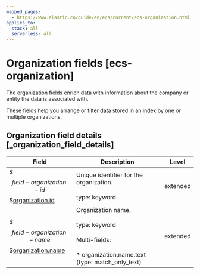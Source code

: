 ```yaml
---
mapped_pages:
  - https://www.elastic.co/guide/en/ecs/current/ecs-organization.html
applies_to:
  stack: all
  serverless: all
---
```


# Organization fields [ecs-organization]

The organization fields enrich data with information about the company or entity the data is associated with.

These fields help you arrange or filter data stored in an index by one or multiple organizations.


## Organization field details [_organization_field_details]

| Field | Description | Level |
| --- | --- | --- |
| $$$field-organization-id$$$[organization.id](#field-organization-id) | Unique identifier for the organization.<br><br>type: keyword<br> | extended |
| $$$field-organization-name$$$[organization.name](#field-organization-name) | Organization name.<br><br>type: keyword<br><br>Multi-fields:<br><br>* organization.name.text (type: match_only_text)<br> | extended |

